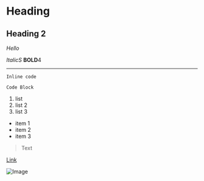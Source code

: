 # Heading

## Heading 2
*Hello*

*ItalicS*
**BOLD**4

---	
`Inline code` 

```
Code Block
```

1. list
2. list 2
3. list 3
* item 1
* item 2
* item 3

> Text

[Link](http://a.com)	

![Image](http://url/a.png)	
